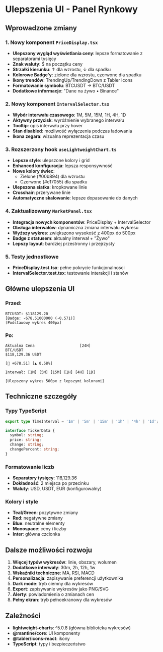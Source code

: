 # Ulepszenia UI - Panel Rynkowy

## Wprowadzone zmiany

### 1. Nowy komponent `PriceDisplay.tsx`
- **Ulepszony wygląd wyświetlania ceny**: lepsze formatowanie z separatorami tysięcy
- **Znak waluty**: $ na początku ceny
- **Strzałki kierunku**: ↑ dla wzrostu, ↓ dla spadku  
- **Kolorowe Badge'y**: zielone dla wzrostu, czerwone dla spadku
- **Ikony trendów**: TrendingUp/TrendingDown z Tabler Icons
- **Formatowanie symbolu**: BTCUSDT → BTC/USDT
- **Dodatkowe informacje**: "Dane na żywo • Binance"

### 2. Nowy komponent `IntervalSelector.tsx`
- **Wybór interwału czasowego**: 1M, 5M, 15M, 1H, 4H, 1D
- **Aktywny przycisk**: wyróżnienie wybranego interwału
- **Tooltip**: opis interwału przy hover
- **Stan disabled**: możliwość wyłączenia podczas ładowania
- **Ikona zegara**: wizualna reprezentacja czasu

### 3. Rozszerzony hook `useLightweightChart.ts`
- **Lepsze style**: ulepszone kolory i grid
- **Enhanced konfiguracja**: lepsza responsywność
- **Nowe kolory świec**: 
  - Zielone (#00b894) dla wzrostu
  - Czerwone (#e17055) dla spadku
- **Ulepszona siatka**: kropkowane linie
- **Crosshair**: przerywane linie
- **Automatyczne skalowanie**: lepsze dopasowanie do danych

### 4. Zaktualizowany `MarketPanel.tsx`
- **Integracja nowych komponentów**: PriceDisplay + IntervalSelector
- **Obsługa interwałów**: dynamiczna zmiana interwału wykresu
- **Wyższy wykres**: zwiększono wysokość z 400px do 500px
- **Badge z statusem**: aktualny interwał + "Żywo"
- **Lepszy layout**: bardziej przestronny i przejrzysty

### 5. Testy jednostkowe
- **PriceDisplay.test.tsx**: pełne pokrycie funkcjonalności
- **IntervalSelector.test.tsx**: testowanie interakcji i stanów

## Główne ulepszenia UI

### Przed:
```
BTCUSDT: $118129.20
[Badge: -678.51000000 (-0.571)]
[Podstawowy wykres 400px]
```

### Po:
```
Aktualna Cena                    [24H]
BTC/USDT
$118,129.36 USDT

[🔺 +678.51] [▲ 0.58%]

Interwał: [1M] [5M] [15M] [1H] [4H] [1D]

[Ulepszony wykres 500px z lepszymi kolorami]
```

## Techniczne szczegóły

### Typy TypeScript
```typescript
export type TimeInterval = '1m' | '5m' | '15m' | '1h' | '4h' | '1d';

interface TickerData {
  symbol: string;
  price: string;
  change: string;
  changePercent: string;
}
```

### Formatowanie liczb
- **Separatory tysięcy**: 118,129.36
- **Dokładność**: 2 miejsca po przecinku
- **Waluty**: USD, USDT, EUR (konfigurowalny)

### Kolory i style
- **Teal/Green**: pozytywne zmiany
- **Red**: negatywne zmiany  
- **Blue**: neutralne elementy
- **Monospace**: ceny i liczby
- **Inter**: główna czcionka

## Dalsze możliwości rozwoju

1. **Więcej typów wykresów**: linie, obszary, wolumen
2. **Dodatkowe interwały**: 30m, 2h, 12h, 1w
3. **Wskaźniki techniczne**: MA, RSI, MACD
4. **Personalizacja**: zapisywanie preferencji użytkownika
5. **Dark mode**: tryb ciemny dla wykresów
6. **Export**: zapisywanie wykresów jako PNG/SVG
7. **Alerty**: powiadomienia o zmianach cen
8. **Pełny ekran**: tryb pełnoekranowy dla wykresów

## Zależności

- **lightweight-charts**: ^5.0.8 (główna biblioteka wykresów)
- **@mantine/core**: UI komponenty
- **@tabler/icons-react**: ikony
- **TypeScript**: typy i bezpieczeństwo
